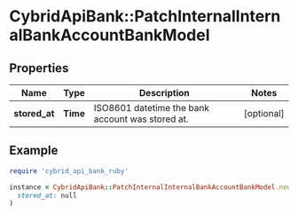 # CybridApiBank::PatchInternalInternalBankAccountBankModel

## Properties

| Name | Type | Description | Notes |
| ---- | ---- | ----------- | ----- |
| **stored_at** | **Time** | ISO8601 datetime the bank account was stored at. | [optional] |

## Example

```ruby
require 'cybrid_api_bank_ruby'

instance = CybridApiBank::PatchInternalInternalBankAccountBankModel.new(
  stored_at: null
)
```

